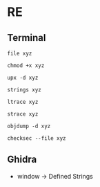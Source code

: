 # RE
## Terminal
```file xyz```

```chmod +x xyz```

```upx -d xyz```

```strings xyz```

```ltrace xyz```

```strace xyz```

```objdump -d xyz```

```checksec --file xyz```


## Ghidra
- window -> Defined Strings

